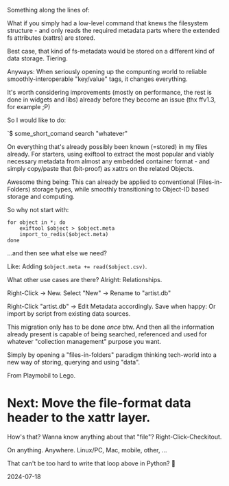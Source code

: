 Something along the lines of:

What if you simply had a low-level command that knews the filesystem structure - and only reads the required metadata parts where the extended fs attributes (xattrs) are stored.

Best case, that kind of fs-metadata would be stored on a different kind of data storage.
Tiering.

Anyways:
When seriously opening up the compunting world to reliable smoothly-interoperable "key/value" tags, it changes everything.

It's worth considering improvements (mostly on performance, the rest is done in widgets and libs) already before they become an issue (thx ffv1.3, for example ;P)

So I would like to do:

`$ some_short_comand search "whatever"

On everything that's already possibly been known (=stored) in my files already. For starters, using exiftool to extract the most popular and viably necessary metadata from almost any embedded container format - and simply copy/paste that (bit-proof) as xattrs on the related Objects.

Awesome thing being:
This can already be applied to conventional (Files-in-Folders) storage types, while smoothly transitioning to Object-ID based storage and computing.


So why not start with:


```
for object in *; do
    exiftool $object > $object.meta
    import_to_redis($object.meta)
done
```


...and then see what else we need?

Like:
Adding `$object.meta += read($object.csv)`.


What other use cases are there?
Alright: Relationships.

Right-Click -> New.
Select "New" -> Rename to "artist.db"

Right-Click "artist.db" -> Edit Metadata accordingly.
Save when happy: Or import by script from existing data sources.

This migration only has to be done *once* btw.
And then all the information already present is capable of being searched, referenced and used for whatever "collection management" purpose you want.

Simply by opening a "files-in-folders" paradigm thinking tech-world into a new way of storing, querying and using "data".

From Playmobil to Lego.


# Next: Move the file-format data header to the xattr layer.

How's that?
Wanna know anything about that "file"?
Right-Click-Checkitout.

On anything.
Anywhere. Linux/PC, Mac, mobile, other, ...


That can't be too hard to write that loop above in Python? 🤔️


2024-07-18

